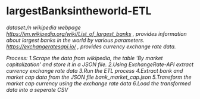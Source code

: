 # largestBanksintheworld-ETL

*dataset:/n*
*wikipedia webpage https://en.wikipedia.org/wiki/List_of_largest_banks , provides information about largest banks in the world by various parameters.*
*https://exchangeratesapi.io/ , provides currency exchange rate data.*



*Process:*
*1.Scrape the data from wikipedia, the table 'By market capitalization' and store it in a JSON file.*
*2.Using ExchangeRate-API extract currency exchange rate data*
*3.Run the ETL process*
*4.Extract bank and market cap data from the JSON file bank_market_cap.json*
*5.Transform the market cap currency using the exchange rate data*
*6.Load the transformed data into a seperate CSV*
